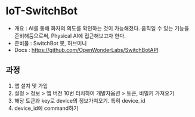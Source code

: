 # IoT-SwitchBot

- 개요 : AI를 통해 화자의 의도를 확인하는 것이 가능해졌다. 움직일 수 있는 기능을 준비해둠으로써, Physical AI에 접근해보고자 한다.
- 준비물 : SwitchBot 봇, 허브미니
- Docs : <https://github.com/OpenWonderLabs/SwitchBotAPI>

## 과정

1. 앱 설치 및 가입
2. 설정 > 정보 > 앱 버전 10번 터치하여 개발자옵션 > 토큰, 비밀키 가져오기
3. 해당 토큰과 key로 device의 정보가져오기. 특히 device_id
4. device_id에 command하기
